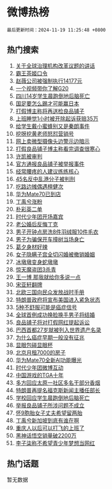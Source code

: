 # 微博热榜

`最后更新时间：2024-11-19 11:25:48 +0800`

## 热门搜索

1. [关于全球治理机构改革议题的讲话](https://m.weibo.cn/search?containerid=100103type%3D1%26t%3D10%26q%3D%23%E5%85%B3%E4%BA%8E%E5%85%A8%E7%90%83%E6%B2%BB%E7%90%86%E6%9C%BA%E6%9E%84%E6%94%B9%E9%9D%A9%E8%AE%AE%E9%A2%98%E7%9A%84%E8%AE%B2%E8%AF%9D%23&stream_entry_id=51&isnewpage=1&extparam=seat%3D1%26cate%3D10103%26q%3D%2523%25E5%2585%25B3%25E4%25BA%258E%25E5%2585%25A8%25E7%2590%2583%25E6%25B2%25BB%25E7%2590%2586%25E6%259C%25BA%25E6%259E%2584%25E6%2594%25B9%25E9%259D%25A9%25E8%25AE%25AE%25E9%25A2%2598%25E7%259A%2584%25E8%25AE%25B2%25E8%25AF%259D%2523%26dgr%3D0%26filter_type%3Drealtimehot%26pos%3D0%26c_type%3D51%26stream_entry_id%3D51%26display_time%3D1731986747%26pre_seqid%3D173198674769302167204115)
1. [霸王茶姬口令](https://m.weibo.cn/search?containerid=100103type%3D1%26t%3D10%26q%3D%E9%9C%B8%E7%8E%8B%E8%8C%B6%E5%A7%AC%E5%8F%A3%E4%BB%A4&stream_entry_id=31&isnewpage=1&extparam=seat%3D1%26cate%3D5001%26pos%3D0%26realpos%3D1%26lcate%3D5001%26q%3D%25E9%259C%25B8%25E7%258E%258B%25E8%258C%25B6%25E5%25A7%25AC%25E5%258F%25A3%25E4%25BB%25A4%26dgr%3D0%26filter_type%3Drealtimehot%26band_rank%3D1%26c_type%3D31%26stream_entry_id%3D31%26flag%3D1%26display_time%3D1731986747%26pre_seqid%3D173198674769302167204115)
1. [赵薇公司被强制执行14177元](https://m.weibo.cn/search?containerid=100103type%3D1%26t%3D10%26q%3D%23%E8%B5%B5%E8%96%87%E5%85%AC%E5%8F%B8%E8%A2%AB%E5%BC%BA%E5%88%B6%E6%89%A7%E8%A1%8C14177%E5%85%83%23&stream_entry_id=31&isnewpage=1&extparam=seat%3D1%26cate%3D5001%26pos%3D1%26realpos%3D2%26lcate%3D5001%26q%3D%2523%25E8%25B5%25B5%25E8%2596%2587%25E5%2585%25AC%25E5%258F%25B8%25E8%25A2%25AB%25E5%25BC%25BA%25E5%2588%25B6%25E6%2589%25A7%25E8%25A1%258C14177%25E5%2585%2583%2523%26dgr%3D0%26filter_type%3Drealtimehot%26band_rank%3D2%26c_type%3D31%26stream_entry_id%3D31%26flag%3D2%26display_time%3D1731986747%26pre_seqid%3D173198674769302167204115)
1. [一个视频带你了解G20](https://m.weibo.cn/search?containerid=100103type%3D1%26t%3D10%26q%3D%23%E4%B8%80%E4%B8%AA%E8%A7%86%E9%A2%91%E5%B8%A6%E4%BD%A0%E4%BA%86%E8%A7%A3G20%23&stream_entry_id=31&isnewpage=1&extparam=seat%3D1%26cate%3D5001%26pos%3D2%26realpos%3D3%26lcate%3D5001%26q%3D%2523%25E4%25B8%2580%25E4%25B8%25AA%25E8%25A7%2586%25E9%25A2%2591%25E5%25B8%25A6%25E4%25BD%25A0%25E4%25BA%2586%25E8%25A7%25A3G20%2523%26dgr%3D0%26filter_type%3Drealtimehot%26band_rank%3D3%26c_type%3D31%26stream_entry_id%3D31%26flag%3D0%26display_time%3D1731986747%26pre_seqid%3D173198674769302167204115)
1. [四川14岁学生晨跑倒地后脑死亡](https://m.weibo.cn/search?containerid=100103type%3D1%26t%3D10%26q%3D%23%E5%9B%9B%E5%B7%9D14%E5%B2%81%E5%AD%A6%E7%94%9F%E6%99%A8%E8%B7%91%E5%80%92%E5%9C%B0%E5%90%8E%E8%84%91%E6%AD%BB%E4%BA%A1%23&stream_entry_id=31&isnewpage=1&extparam=seat%3D1%26cate%3D5001%26pos%3D3%26realpos%3D4%26lcate%3D5001%26q%3D%2523%25E5%259B%259B%25E5%25B7%259D14%25E5%25B2%2581%25E5%25AD%25A6%25E7%2594%259F%25E6%2599%25A8%25E8%25B7%2591%25E5%2580%2592%25E5%259C%25B0%25E5%2590%258E%25E8%2584%2591%25E6%25AD%25BB%25E4%25BA%25A1%2523%26dgr%3D0%26filter_type%3Drealtimehot%26band_rank%3D4%26c_type%3D31%26stream_entry_id%3D31%26flag%3D1%26display_time%3D1731986747%26pre_seqid%3D173198674769302167204115)
1. [国足要怎么踢才可能赢日本](https://m.weibo.cn/search?containerid=100103type%3D1%26t%3D10%26q%3D%23%E5%9B%BD%E8%B6%B3%E8%A6%81%E6%80%8E%E4%B9%88%E8%B8%A2%E6%89%8D%E5%8F%AF%E8%83%BD%E8%B5%A2%E6%97%A5%E6%9C%AC%23&stream_entry_id=31&isnewpage=1&extparam=seat%3D1%26cate%3D5001%26pos%3D4%26realpos%3D5%26lcate%3D5001%26q%3D%2523%25E5%259B%25BD%25E8%25B6%25B3%25E8%25A6%2581%25E6%2580%258E%25E4%25B9%2588%25E8%25B8%25A2%25E6%2589%258D%25E5%258F%25AF%25E8%2583%25BD%25E8%25B5%25A2%25E6%2597%25A5%25E6%259C%25AC%2523%26dgr%3D0%26filter_type%3Drealtimehot%26band_rank%3D5%26c_type%3D31%26stream_entry_id%3D31%26flag%3D1%26display_time%3D1731986747%26pre_seqid%3D173198674769302167204115)
1. [打假博主称将再送检良品铺子](https://m.weibo.cn/search?containerid=100103type%3D1%26t%3D10%26q%3D%23%E6%89%93%E5%81%87%E5%8D%9A%E4%B8%BB%E7%A7%B0%E5%B0%86%E5%86%8D%E9%80%81%E6%A3%80%E8%89%AF%E5%93%81%E9%93%BA%E5%AD%90%23&stream_entry_id=31&isnewpage=1&extparam=seat%3D1%26cate%3D5001%26pos%3D5%26realpos%3D6%26lcate%3D5001%26q%3D%2523%25E6%2589%2593%25E5%2581%2587%25E5%258D%259A%25E4%25B8%25BB%25E7%25A7%25B0%25E5%25B0%2586%25E5%2586%258D%25E9%2580%2581%25E6%25A3%2580%25E8%2589%25AF%25E5%2593%2581%25E9%2593%25BA%25E5%25AD%2590%2523%26dgr%3D0%26filter_type%3Drealtimehot%26band_rank%3D6%26c_type%3D31%26stream_entry_id%3D31%26flag%3D0%26display_time%3D1731986747%26pre_seqid%3D173198674769302167204115)
1. [上班睡觉1小时被开除起诉获赔35万](https://m.weibo.cn/search?containerid=100103type%3D1%26t%3D10%26q%3D%23%E4%B8%8A%E7%8F%AD%E7%9D%A1%E8%A7%891%E5%B0%8F%E6%97%B6%E8%A2%AB%E5%BC%80%E9%99%A4%E8%B5%B7%E8%AF%89%E8%8E%B7%E8%B5%9435%E4%B8%87%23&stream_entry_id=31&isnewpage=1&extparam=seat%3D1%26cate%3D5001%26pos%3D6%26realpos%3D7%26lcate%3D5001%26q%3D%2523%25E4%25B8%258A%25E7%258F%25AD%25E7%259D%25A1%25E8%25A7%25891%25E5%25B0%258F%25E6%2597%25B6%25E8%25A2%25AB%25E5%25BC%2580%25E9%2599%25A4%25E8%25B5%25B7%25E8%25AF%2589%25E8%258E%25B7%25E8%25B5%259435%25E4%25B8%2587%2523%26dgr%3D0%26filter_type%3Drealtimehot%26band_rank%3D7%26c_type%3D31%26stream_entry_id%3D31%26flag%3D0%26display_time%3D1731986747%26pre_seqid%3D173198674769302167204115)
1. [给学生戴小蜜蜂别又是秦朗事件](https://m.weibo.cn/search?containerid=100103type%3D1%26t%3D10%26q%3D%23%E7%BB%99%E5%AD%A6%E7%94%9F%E6%88%B4%E5%B0%8F%E8%9C%9C%E8%9C%82%E5%88%AB%E5%8F%88%E6%98%AF%E7%A7%A6%E6%9C%97%E4%BA%8B%E4%BB%B6%23&stream_entry_id=31&isnewpage=1&extparam=seat%3D1%26cate%3D5001%26pos%3D7%26realpos%3D8%26lcate%3D5001%26q%3D%2523%25E7%25BB%2599%25E5%25AD%25A6%25E7%2594%259F%25E6%2588%25B4%25E5%25B0%258F%25E8%259C%259C%25E8%259C%2582%25E5%2588%25AB%25E5%258F%2588%25E6%2598%25AF%25E7%25A7%25A6%25E6%259C%2597%25E4%25BA%258B%25E4%25BB%25B6%2523%26dgr%3D0%26filter_type%3Drealtimehot%26band_rank%3D8%26c_type%3D31%26stream_entry_id%3D31%26flag%3D1%26display_time%3D1731986747%26pre_seqid%3D173198674769302167204115)
1. [挖呀挖黄老师怒怼营销号](https://m.weibo.cn/search?containerid=100103type%3D1%26t%3D10%26q%3D%23%E6%8C%96%E5%91%80%E6%8C%96%E9%BB%84%E8%80%81%E5%B8%88%E6%80%92%E6%80%BC%E8%90%A5%E9%94%80%E5%8F%B7%23&stream_entry_id=31&isnewpage=1&extparam=seat%3D1%26cate%3D5001%26pos%3D8%26realpos%3D9%26lcate%3D5001%26q%3D%2523%25E6%258C%2596%25E5%2591%2580%25E6%258C%2596%25E9%25BB%2584%25E8%2580%2581%25E5%25B8%2588%25E6%2580%2592%25E6%2580%25BC%25E8%2590%25A5%25E9%2594%2580%25E5%258F%25B7%2523%26dgr%3D0%26filter_type%3Drealtimehot%26band_rank%3D9%26c_type%3D31%26stream_entry_id%3D31%26flag%3D2%26display_time%3D1731986747%26pre_seqid%3D173198674769302167204115)
1. [网上卖微型摄像头边警示边暗示](https://m.weibo.cn/search?containerid=100103type%3D1%26t%3D10%26q%3D%23%E7%BD%91%E4%B8%8A%E5%8D%96%E5%BE%AE%E5%9E%8B%E6%91%84%E5%83%8F%E5%A4%B4%E8%BE%B9%E8%AD%A6%E7%A4%BA%E8%BE%B9%E6%9A%97%E7%A4%BA%23&stream_entry_id=31&isnewpage=1&extparam=seat%3D1%26cate%3D5001%26pos%3D9%26realpos%3D10%26lcate%3D5001%26q%3D%2523%25E7%25BD%2591%25E4%25B8%258A%25E5%258D%2596%25E5%25BE%25AE%25E5%259E%258B%25E6%2591%2584%25E5%2583%258F%25E5%25A4%25B4%25E8%25BE%25B9%25E8%25AD%25A6%25E7%25A4%25BA%25E8%25BE%25B9%25E6%259A%2597%25E7%25A4%25BA%2523%26dgr%3D0%26filter_type%3Drealtimehot%26band_rank%3D10%26c_type%3D31%26stream_entry_id%3D31%26flag%3D1%26display_time%3D1731986747%26pre_seqid%3D173198674769302167204115)
1. [打假良品铺子博主称看完调查很寒心](https://m.weibo.cn/search?containerid=100103type%3D1%26t%3D10%26q%3D%23%E6%89%93%E5%81%87%E8%89%AF%E5%93%81%E9%93%BA%E5%AD%90%E5%8D%9A%E4%B8%BB%E7%A7%B0%E7%9C%8B%E5%AE%8C%E8%B0%83%E6%9F%A5%E5%BE%88%E5%AF%92%E5%BF%83%23&stream_entry_id=31&isnewpage=1&extparam=seat%3D1%26cate%3D5001%26pos%3D10%26realpos%3D11%26lcate%3D5001%26q%3D%2523%25E6%2589%2593%25E5%2581%2587%25E8%2589%25AF%25E5%2593%2581%25E9%2593%25BA%25E5%25AD%2590%25E5%258D%259A%25E4%25B8%25BB%25E7%25A7%25B0%25E7%259C%258B%25E5%25AE%258C%25E8%25B0%2583%25E6%259F%25A5%25E5%25BE%2588%25E5%25AF%2592%25E5%25BF%2583%2523%26dgr%3D0%26filter_type%3Drealtimehot%26band_rank%3D11%26c_type%3D31%26stream_entry_id%3D31%26flag%3D1%26display_time%3D1731986747%26pre_seqid%3D173198674769302167204115)
1. [许凯被审判](https://m.weibo.cn/search?containerid=100103type%3D1%26t%3D10%26q%3D%23%E8%AE%B8%E5%87%AF%E8%A2%AB%E5%AE%A1%E5%88%A4%23&stream_entry_id=31&isnewpage=1&extparam=seat%3D1%26cate%3D5001%26pos%3D11%26realpos%3D12%26lcate%3D5001%26q%3D%2523%25E8%25AE%25B8%25E5%2587%25AF%25E8%25A2%25AB%25E5%25AE%25A1%25E5%2588%25A4%2523%26dgr%3D0%26filter_type%3Drealtimehot%26band_rank%3D12%26c_type%3D31%26stream_entry_id%3D31%26flag%3D1%26display_time%3D1731986747%26pre_seqid%3D173198674769302167204115)
1. [官方通报良品铺子被举报事件](https://m.weibo.cn/search?containerid=100103type%3D1%26t%3D10%26q%3D%23%E5%AE%98%E6%96%B9%E9%80%9A%E6%8A%A5%E8%89%AF%E5%93%81%E9%93%BA%E5%AD%90%E8%A2%AB%E4%B8%BE%E6%8A%A5%E4%BA%8B%E4%BB%B6%23&stream_entry_id=31&isnewpage=1&extparam=seat%3D1%26cate%3D5001%26pos%3D12%26realpos%3D13%26lcate%3D5001%26q%3D%2523%25E5%25AE%2598%25E6%2596%25B9%25E9%2580%259A%25E6%258A%25A5%25E8%2589%25AF%25E5%2593%2581%25E9%2593%25BA%25E5%25AD%2590%25E8%25A2%25AB%25E4%25B8%25BE%25E6%258A%25A5%25E4%25BA%258B%25E4%25BB%25B6%2523%26dgr%3D0%26filter_type%3Drealtimehot%26band_rank%3D13%26c_type%3D31%26stream_entry_id%3D31%26flag%3D0%26display_time%3D1731986747%26pre_seqid%3D173198674769302167204115)
1. [经常腰疼的人建议练练核心](https://m.weibo.cn/search?containerid=100103type%3D1%26t%3D10%26q%3D%23%E7%BB%8F%E5%B8%B8%E8%85%B0%E7%96%BC%E7%9A%84%E4%BA%BA%E5%BB%BA%E8%AE%AE%E7%BB%83%E7%BB%83%E6%A0%B8%E5%BF%83%23&stream_entry_id=31&isnewpage=1&extparam=seat%3D1%26cate%3D5001%26pos%3D13%26realpos%3D14%26lcate%3D5001%26q%3D%2523%25E7%25BB%258F%25E5%25B8%25B8%25E8%2585%25B0%25E7%2596%25BC%25E7%259A%2584%25E4%25BA%25BA%25E5%25BB%25BA%25E8%25AE%25AE%25E7%25BB%2583%25E7%25BB%2583%25E6%25A0%25B8%25E5%25BF%2583%2523%26dgr%3D0%26filter_type%3Drealtimehot%26band_rank%3D14%26c_type%3D31%26stream_entry_id%3D31%26flag%3D0%26display_time%3D1731986747%26pre_seqid%3D173198674769302167204115)
1. [45名反中乱港分子被判刑](https://m.weibo.cn/search?containerid=100103type%3D1%26t%3D10%26q%3D%2345%E5%90%8D%E5%8F%8D%E4%B8%AD%E4%B9%B1%E6%B8%AF%E5%88%86%E5%AD%90%E8%A2%AB%E5%88%A4%E5%88%91%23&stream_entry_id=31&isnewpage=1&extparam=seat%3D1%26cate%3D5001%26pos%3D14%26realpos%3D15%26lcate%3D5001%26q%3D%252345%25E5%2590%258D%25E5%258F%258D%25E4%25B8%25AD%25E4%25B9%25B1%25E6%25B8%25AF%25E5%2588%2586%25E5%25AD%2590%25E8%25A2%25AB%25E5%2588%25A4%25E5%2588%2591%2523%26dgr%3D0%26filter_type%3Drealtimehot%26band_rank%3D15%26c_type%3D31%26stream_entry_id%3D31%26flag%3D1%26display_time%3D1731986747%26pre_seqid%3D173198674769302167204115)
1. [吃路边摊偶遇檀健次](https://m.weibo.cn/search?containerid=100103type%3D1%26t%3D10%26q%3D%23%E5%90%83%E8%B7%AF%E8%BE%B9%E6%91%8A%E5%81%B6%E9%81%87%E6%AA%80%E5%81%A5%E6%AC%A1%23&stream_entry_id=31&isnewpage=1&extparam=seat%3D1%26cate%3D5001%26pos%3D15%26realpos%3D16%26lcate%3D5001%26q%3D%2523%25E5%2590%2583%25E8%25B7%25AF%25E8%25BE%25B9%25E6%2591%258A%25E5%2581%25B6%25E9%2581%2587%25E6%25AA%2580%25E5%2581%25A5%25E6%25AC%25A1%2523%26dgr%3D0%26filter_type%3Drealtimehot%26band_rank%3D16%26c_type%3D31%26stream_entry_id%3D31%26flag%3D0%26display_time%3D1731986747%26pre_seqid%3D173198674769302167204115)
1. [华为Mate70已到店](https://m.weibo.cn/search?containerid=100103type%3D1%26t%3D10%26q%3D%23%E5%8D%8E%E4%B8%BAMate70%E5%B7%B2%E5%88%B0%E5%BA%97%23&stream_entry_id=31&isnewpage=1&extparam=seat%3D1%26cate%3D5001%26pos%3D16%26realpos%3D17%26lcate%3D5001%26q%3D%2523%25E5%258D%258E%25E4%25B8%25BAMate70%25E5%25B7%25B2%25E5%2588%25B0%25E5%25BA%2597%2523%26dgr%3D0%26filter_type%3Drealtimehot%26band_rank%3D17%26c_type%3D31%26stream_entry_id%3D31%26flag%3D0%26display_time%3D1731986747%26pre_seqid%3D173198674769302167204115)
1. [丁禹兮涨粉](https://m.weibo.cn/search?containerid=100103type%3D1%26t%3D10%26q%3D%23%E4%B8%81%E7%A6%B9%E5%85%AE%E6%B6%A8%E7%B2%89%23&stream_entry_id=31&isnewpage=1&extparam=seat%3D1%26cate%3D5001%26pos%3D17%26realpos%3D18%26lcate%3D5001%26q%3D%2523%25E4%25B8%2581%25E7%25A6%25B9%25E5%2585%25AE%25E6%25B6%25A8%25E7%25B2%2589%2523%26dgr%3D0%26filter_type%3Drealtimehot%26band_rank%3D18%26c_type%3D31%26stream_entry_id%3D31%26flag%3D0%26display_time%3D1731986747%26pre_seqid%3D173198674769302167204115)
1. [朴彩英二单](https://m.weibo.cn/search?containerid=100103type%3D1%26t%3D10%26q%3D%E6%9C%B4%E5%BD%A9%E8%8B%B1%E4%BA%8C%E5%8D%95&stream_entry_id=31&isnewpage=1&extparam=seat%3D1%26cate%3D5001%26pos%3D18%26realpos%3D19%26lcate%3D5001%26q%3D%25E6%259C%25B4%25E5%25BD%25A9%25E8%258B%25B1%25E4%25BA%258C%25E5%258D%2595%26dgr%3D0%26filter_type%3Drealtimehot%26band_rank%3D19%26c_type%3D31%26stream_entry_id%3D31%26flag%3D1%26display_time%3D1731986747%26pre_seqid%3D173198674769302167204115)
1. [时代少年团开场嘉宾](https://m.weibo.cn/search?containerid=100103type%3D1%26t%3D10%26q%3D%23%E6%97%B6%E4%BB%A3%E5%B0%91%E5%B9%B4%E5%9B%A2%E5%BC%80%E5%9C%BA%E5%98%89%E5%AE%BE%23&stream_entry_id=31&isnewpage=1&extparam=seat%3D1%26cate%3D5001%26pos%3D19%26realpos%3D20%26lcate%3D5001%26q%3D%2523%25E6%2597%25B6%25E4%25BB%25A3%25E5%25B0%2591%25E5%25B9%25B4%25E5%259B%25A2%25E5%25BC%2580%25E5%259C%25BA%25E5%2598%2589%25E5%25AE%25BE%2523%26dgr%3D0%26filter_type%3Drealtimehot%26band_rank%3D20%26c_type%3D31%26stream_entry_id%3D31%26flag%3D1%26display_time%3D1731986747%26pre_seqid%3D173198674769302167204115)
1. [老公婚后反悔丁克](https://m.weibo.cn/search?containerid=100103type%3D1%26t%3D10%26q%3D%23%E8%80%81%E5%85%AC%E5%A9%9A%E5%90%8E%E5%8F%8D%E6%82%94%E4%B8%81%E5%85%8B%23&stream_entry_id=31&isnewpage=1&extparam=seat%3D1%26cate%3D5001%26pos%3D20%26realpos%3D21%26lcate%3D5001%26q%3D%2523%25E8%2580%2581%25E5%2585%25AC%25E5%25A9%259A%25E5%2590%258E%25E5%258F%258D%25E6%2582%2594%25E4%25B8%2581%25E5%2585%258B%2523%26dgr%3D0%26filter_type%3Drealtimehot%26band_rank%3D21%26c_type%3D31%26stream_entry_id%3D31%26flag%3D1%26display_time%3D1731986747%26pre_seqid%3D173198674769302167204115)
1. [男子开钟点房洗8件羽绒服10件毛衣](https://m.weibo.cn/search?containerid=100103type%3D1%26t%3D10%26q%3D%23%E7%94%B7%E5%AD%90%E5%BC%80%E9%92%9F%E7%82%B9%E6%88%BF%E6%B4%978%E4%BB%B6%E7%BE%BD%E7%BB%92%E6%9C%8D10%E4%BB%B6%E6%AF%9B%E8%A1%A3%23&stream_entry_id=31&isnewpage=1&extparam=seat%3D1%26cate%3D5001%26pos%3D21%26realpos%3D22%26lcate%3D5001%26q%3D%2523%25E7%2594%25B7%25E5%25AD%2590%25E5%25BC%2580%25E9%2592%259F%25E7%2582%25B9%25E6%2588%25BF%25E6%25B4%25978%25E4%25BB%25B6%25E7%25BE%25BD%25E7%25BB%2592%25E6%259C%258D10%25E4%25BB%25B6%25E6%25AF%259B%25E8%25A1%25A3%2523%26dgr%3D0%26filter_type%3Drealtimehot%26band_rank%3D22%26c_type%3D31%26stream_entry_id%3D31%26flag%3D2%26display_time%3D1731986747%26pre_seqid%3D173198674769302167204115)
1. [男子为骗保开车撞树当场身亡](https://m.weibo.cn/search?containerid=100103type%3D1%26t%3D10%26q%3D%23%E7%94%B7%E5%AD%90%E4%B8%BA%E9%AA%97%E4%BF%9D%E5%BC%80%E8%BD%A6%E6%92%9E%E6%A0%91%E5%BD%93%E5%9C%BA%E8%BA%AB%E4%BA%A1%23&stream_entry_id=31&isnewpage=1&extparam=seat%3D1%26cate%3D5001%26pos%3D22%26realpos%3D23%26lcate%3D5001%26q%3D%2523%25E7%2594%25B7%25E5%25AD%2590%25E4%25B8%25BA%25E9%25AA%2597%25E4%25BF%259D%25E5%25BC%2580%25E8%25BD%25A6%25E6%2592%259E%25E6%25A0%2591%25E5%25BD%2593%25E5%259C%25BA%25E8%25BA%25AB%25E4%25BA%25A1%2523%26dgr%3D0%26filter_type%3Drealtimehot%26band_rank%3D23%26c_type%3D31%26stream_entry_id%3D31%26flag%3D0%26display_time%3D1731986747%26pre_seqid%3D173198674769302167204115)
1. [葛夕身材好辣](https://m.weibo.cn/search?containerid=100103type%3D1%26t%3D10%26q%3D%23%E8%91%9B%E5%A4%95%E8%BA%AB%E6%9D%90%E5%A5%BD%E8%BE%A3%23&stream_entry_id=31&isnewpage=1&extparam=seat%3D1%26cate%3D5001%26pos%3D23%26realpos%3D24%26lcate%3D5001%26q%3D%2523%25E8%2591%259B%25E5%25A4%2595%25E8%25BA%25AB%25E6%259D%2590%25E5%25A5%25BD%25E8%25BE%25A3%2523%26dgr%3D0%26filter_type%3Drealtimehot%26band_rank%3D24%26c_type%3D31%26stream_entry_id%3D31%26flag%3D0%26display_time%3D1731986747%26pre_seqid%3D173198674769302167204115)
1. [女子隐瞒子宫全切闪婚被撤销婚姻](https://m.weibo.cn/search?containerid=100103type%3D1%26t%3D10%26q%3D%23%E5%A5%B3%E5%AD%90%E9%9A%90%E7%9E%92%E5%AD%90%E5%AE%AB%E5%85%A8%E5%88%87%E9%97%AA%E5%A9%9A%E8%A2%AB%E6%92%A4%E9%94%80%E5%A9%9A%E5%A7%BB%23&stream_entry_id=31&isnewpage=1&extparam=seat%3D1%26cate%3D5001%26pos%3D24%26realpos%3D25%26lcate%3D5001%26q%3D%2523%25E5%25A5%25B3%25E5%25AD%2590%25E9%259A%2590%25E7%259E%2592%25E5%25AD%2590%25E5%25AE%25AB%25E5%2585%25A8%25E5%2588%2587%25E9%2597%25AA%25E5%25A9%259A%25E8%25A2%25AB%25E6%2592%25A4%25E9%2594%2580%25E5%25A9%259A%25E5%25A7%25BB%2523%26dgr%3D0%26filter_type%3Drealtimehot%26band_rank%3D25%26c_type%3D31%26stream_entry_id%3D31%26flag%3D1%26display_time%3D1731986747%26pre_seqid%3D173198674769302167204115)
1. [冰墩墩变身蛇墩墩](https://m.weibo.cn/search?containerid=100103type%3D1%26t%3D10%26q%3D%23%E5%86%B0%E5%A2%A9%E5%A2%A9%E5%8F%98%E8%BA%AB%E8%9B%87%E5%A2%A9%E5%A2%A9%23&stream_entry_id=31&isnewpage=1&extparam=seat%3D1%26cate%3D5001%26pos%3D25%26realpos%3D26%26lcate%3D5001%26q%3D%2523%25E5%2586%25B0%25E5%25A2%25A9%25E5%25A2%25A9%25E5%258F%2598%25E8%25BA%25AB%25E8%259B%2587%25E5%25A2%25A9%25E5%25A2%25A9%2523%26dgr%3D0%26filter_type%3Drealtimehot%26band_rank%3D26%26c_type%3D31%26stream_entry_id%3D31%26flag%3D1%26display_time%3D1731986747%26pre_seqid%3D173198674769302167204115)
1. [惊天魔盗团3杀青](https://m.weibo.cn/search?containerid=100103type%3D1%26t%3D10%26q%3D%23%E6%83%8A%E5%A4%A9%E9%AD%94%E7%9B%97%E5%9B%A23%E6%9D%80%E9%9D%92%23&stream_entry_id=31&isnewpage=1&extparam=seat%3D1%26cate%3D5001%26pos%3D26%26realpos%3D27%26lcate%3D5001%26q%3D%2523%25E6%2583%258A%25E5%25A4%25A9%25E9%25AD%2594%25E7%259B%2597%25E5%259B%25A23%25E6%259D%2580%25E9%259D%2592%2523%26dgr%3D0%26filter_type%3Drealtimehot%26band_rank%3D27%26c_type%3D31%26stream_entry_id%3D31%26flag%3D1%26display_time%3D1731986747%26pre_seqid%3D173198674769302167204115)
1. [王一博 那我就给你多说一点](https://m.weibo.cn/search?containerid=100103type%3D1%26t%3D10%26q%3D%E7%8E%8B%E4%B8%80%E5%8D%9A+%E9%82%A3%E6%88%91%E5%B0%B1%E7%BB%99%E4%BD%A0%E5%A4%9A%E8%AF%B4%E4%B8%80%E7%82%B9&stream_entry_id=31&isnewpage=1&extparam=seat%3D1%26cate%3D5001%26pos%3D27%26realpos%3D28%26lcate%3D5001%26q%3D%25E7%258E%258B%25E4%25B8%2580%25E5%258D%259A%2520%25E9%2582%25A3%25E6%2588%2591%25E5%25B0%25B1%25E7%25BB%2599%25E4%25BD%25A0%25E5%25A4%259A%25E8%25AF%25B4%25E4%25B8%2580%25E7%2582%25B9%26dgr%3D0%26filter_type%3Drealtimehot%26band_rank%3D28%26c_type%3D31%26stream_entry_id%3D31%26flag%3D0%26display_time%3D1731986747%26pre_seqid%3D173198674769302167204115)
1. [宋亚轩翻牌](https://m.weibo.cn/search?containerid=100103type%3D1%26t%3D10%26q%3D%E5%AE%8B%E4%BA%9A%E8%BD%A9%E7%BF%BB%E7%89%8C&stream_entry_id=31&isnewpage=1&extparam=seat%3D1%26cate%3D5001%26pos%3D28%26realpos%3D29%26lcate%3D5001%26q%3D%25E5%25AE%258B%25E4%25BA%259A%25E8%25BD%25A9%25E7%25BF%25BB%25E7%2589%258C%26dgr%3D0%26filter_type%3Drealtimehot%26band_rank%3D29%26c_type%3D31%26stream_entry_id%3D31%26flag%3D1%26display_time%3D1731986747%26pre_seqid%3D173198674769302167204115)
1. [北欧三国向民众发放战时手册](https://m.weibo.cn/search?containerid=100103type%3D1%26t%3D10%26q%3D%23%E5%8C%97%E6%AC%A7%E4%B8%89%E5%9B%BD%E5%90%91%E6%B0%91%E4%BC%97%E5%8F%91%E6%94%BE%E6%88%98%E6%97%B6%E6%89%8B%E5%86%8C%23&stream_entry_id=31&isnewpage=1&extparam=seat%3D1%26cate%3D5001%26pos%3D29%26realpos%3D30%26lcate%3D5001%26q%3D%2523%25E5%258C%2597%25E6%25AC%25A7%25E4%25B8%2589%25E5%259B%25BD%25E5%2590%2591%25E6%25B0%2591%25E4%25BC%2597%25E5%258F%2591%25E6%2594%25BE%25E6%2588%2598%25E6%2597%25B6%25E6%2589%258B%25E5%2586%258C%2523%26dgr%3D0%26filter_type%3Drealtimehot%26band_rank%3D30%26c_type%3D31%26stream_entry_id%3D31%26flag%3D1%26display_time%3D1731986747%26pre_seqid%3D173198674769302167204115)
1. [特朗普政府将宣布美国进入紧急状态](https://m.weibo.cn/search?containerid=100103type%3D1%26t%3D10%26q%3D%23%E7%89%B9%E6%9C%97%E6%99%AE%E6%94%BF%E5%BA%9C%E5%B0%86%E5%AE%A3%E5%B8%83%E7%BE%8E%E5%9B%BD%E8%BF%9B%E5%85%A5%E7%B4%A7%E6%80%A5%E7%8A%B6%E6%80%81%23&stream_entry_id=31&isnewpage=1&extparam=seat%3D1%26cate%3D5001%26pos%3D30%26realpos%3D31%26lcate%3D5001%26q%3D%2523%25E7%2589%25B9%25E6%259C%2597%25E6%2599%25AE%25E6%2594%25BF%25E5%25BA%259C%25E5%25B0%2586%25E5%25AE%25A3%25E5%25B8%2583%25E7%25BE%258E%25E5%259B%25BD%25E8%25BF%259B%25E5%2585%25A5%25E7%25B4%25A7%25E6%2580%25A5%25E7%258A%25B6%25E6%2580%2581%2523%26dgr%3D0%26filter_type%3Drealtimehot%26band_rank%3D31%26c_type%3D31%26stream_entry_id%3D31%26flag%3D1%26display_time%3D1731986747%26pre_seqid%3D173198674769302167204115)
1. [5种不舒服可能是癌症信号](https://m.weibo.cn/search?containerid=100103type%3D1%26t%3D10%26q%3D%235%E7%A7%8D%E4%B8%8D%E8%88%92%E6%9C%8D%E5%8F%AF%E8%83%BD%E6%98%AF%E7%99%8C%E7%97%87%E4%BF%A1%E5%8F%B7%23&stream_entry_id=31&isnewpage=1&extparam=seat%3D1%26cate%3D5001%26pos%3D31%26realpos%3D32%26lcate%3D5001%26q%3D%25235%25E7%25A7%258D%25E4%25B8%258D%25E8%2588%2592%25E6%259C%258D%25E5%258F%25AF%25E8%2583%25BD%25E6%2598%25AF%25E7%2599%258C%25E7%2597%2587%25E4%25BF%25A1%25E5%258F%25B7%2523%26dgr%3D0%26filter_type%3Drealtimehot%26band_rank%3D32%26c_type%3D31%26stream_entry_id%3D31%26flag%3D0%26display_time%3D1731986747%26pre_seqid%3D173198674769302167204115)
1. [全球首例成功换脸换手男子将结婚](https://m.weibo.cn/search?containerid=100103type%3D1%26t%3D10%26q%3D%23%E5%85%A8%E7%90%83%E9%A6%96%E4%BE%8B%E6%88%90%E5%8A%9F%E6%8D%A2%E8%84%B8%E6%8D%A2%E6%89%8B%E7%94%B7%E5%AD%90%E5%B0%86%E7%BB%93%E5%A9%9A%23&stream_entry_id=31&isnewpage=1&extparam=seat%3D1%26cate%3D5001%26pos%3D32%26realpos%3D33%26lcate%3D5001%26q%3D%2523%25E5%2585%25A8%25E7%2590%2583%25E9%25A6%2596%25E4%25BE%258B%25E6%2588%2590%25E5%258A%259F%25E6%258D%25A2%25E8%2584%25B8%25E6%258D%25A2%25E6%2589%258B%25E7%2594%25B7%25E5%25AD%2590%25E5%25B0%2586%25E7%25BB%2593%25E5%25A9%259A%2523%26dgr%3D0%26filter_type%3Drealtimehot%26band_rank%3D33%26c_type%3D31%26stream_entry_id%3D31%26flag%3D0%26display_time%3D1731986747%26pre_seqid%3D173198674769302167204115)
1. [良品铺子将对打假网红提起诉讼](https://m.weibo.cn/search?containerid=100103type%3D1%26t%3D10%26q%3D%23%E8%89%AF%E5%93%81%E9%93%BA%E5%AD%90%E5%B0%86%E5%AF%B9%E6%89%93%E5%81%87%E7%BD%91%E7%BA%A2%E6%8F%90%E8%B5%B7%E8%AF%89%E8%AE%BC%23&stream_entry_id=31&isnewpage=1&extparam=seat%3D1%26cate%3D5001%26pos%3D33%26realpos%3D34%26lcate%3D5001%26q%3D%2523%25E8%2589%25AF%25E5%2593%2581%25E9%2593%25BA%25E5%25AD%2590%25E5%25B0%2586%25E5%25AF%25B9%25E6%2589%2593%25E5%2581%2587%25E7%25BD%2591%25E7%25BA%25A2%25E6%258F%2590%25E8%25B5%25B7%25E8%25AF%2589%25E8%25AE%25BC%2523%26dgr%3D0%26filter_type%3Drealtimehot%26band_rank%3D34%26c_type%3D31%26stream_entry_id%3D31%26flag%3D1%26display_time%3D1731986747%26pre_seqid%3D173198674769302167204115)
1. [巴西首都27岁就被列入世界遗产名录](https://m.weibo.cn/search?containerid=100103type%3D1%26t%3D10%26q%3D%23%E5%B7%B4%E8%A5%BF%E9%A6%96%E9%83%BD27%E5%B2%81%E5%B0%B1%E8%A2%AB%E5%88%97%E5%85%A5%E4%B8%96%E7%95%8C%E9%81%97%E4%BA%A7%E5%90%8D%E5%BD%95%23&stream_entry_id=31&isnewpage=1&extparam=seat%3D1%26cate%3D5001%26pos%3D34%26realpos%3D35%26lcate%3D5001%26q%3D%2523%25E5%25B7%25B4%25E8%25A5%25BF%25E9%25A6%2596%25E9%2583%25BD27%25E5%25B2%2581%25E5%25B0%25B1%25E8%25A2%25AB%25E5%2588%2597%25E5%2585%25A5%25E4%25B8%2596%25E7%2595%258C%25E9%2581%2597%25E4%25BA%25A7%25E5%2590%258D%25E5%25BD%2595%2523%26dgr%3D0%26filter_type%3Drealtimehot%26band_rank%3D35%26c_type%3D31%26stream_entry_id%3D31%26flag%3D0%26display_time%3D1731986747%26pre_seqid%3D173198674769302167204115)
1. [为什么癌症早期一般没有征兆](https://m.weibo.cn/search?containerid=100103type%3D1%26t%3D10%26q%3D%23%E4%B8%BA%E4%BB%80%E4%B9%88%E7%99%8C%E7%97%87%E6%97%A9%E6%9C%9F%E4%B8%80%E8%88%AC%E6%B2%A1%E6%9C%89%E5%BE%81%E5%85%86%23&stream_entry_id=31&isnewpage=1&extparam=seat%3D1%26cate%3D5001%26pos%3D35%26realpos%3D36%26lcate%3D5001%26q%3D%2523%25E4%25B8%25BA%25E4%25BB%2580%25E4%25B9%2588%25E7%2599%258C%25E7%2597%2587%25E6%2597%25A9%25E6%259C%259F%25E4%25B8%2580%25E8%2588%25AC%25E6%25B2%25A1%25E6%259C%2589%25E5%25BE%2581%25E5%2585%2586%2523%26dgr%3D0%26filter_type%3Drealtimehot%26band_rank%3D36%26c_type%3D31%26stream_entry_id%3D31%26flag%3D0%26display_time%3D1731986747%26pre_seqid%3D173198674769302167204115)
1. [显眼包碰显眼杯](https://m.weibo.cn/search?containerid=100103type%3D1%26t%3D10%26q%3D%23%E6%98%BE%E7%9C%BC%E5%8C%85%E7%A2%B0%E6%98%BE%E7%9C%BC%E6%9D%AF%23&stream_entry_id=31&isnewpage=1&extparam=seat%3D1%26cate%3D5001%26pos%3D36%26realpos%3D37%26lcate%3D5001%26adid%3D264590%26q%3D%2523%25E6%2598%25BE%25E7%259C%25BC%25E5%258C%2585%25E7%25A2%25B0%25E6%2598%25BE%25E7%259C%25BC%25E6%259D%25AF%2523%26dgr%3D0%26filter_type%3Drealtimehot%26band_rank%3D37%26c_type%3D31%26stream_entry_id%3D31%26flag%3D0%26display_time%3D1731986747%26pre_seqid%3D173198674769302167204115)
1. [北京月租7000的房子](https://m.weibo.cn/search?containerid=100103type%3D1%26t%3D10%26q%3D%E5%8C%97%E4%BA%AC%E6%9C%88%E7%A7%9F7000%E7%9A%84%E6%88%BF%E5%AD%90&stream_entry_id=31&isnewpage=1&extparam=seat%3D1%26cate%3D5001%26pos%3D37%26realpos%3D38%26lcate%3D5001%26q%3D%25E5%258C%2597%25E4%25BA%25AC%25E6%259C%2588%25E7%25A7%259F7000%25E7%259A%2584%25E6%2588%25BF%25E5%25AD%2590%26dgr%3D0%26filter_type%3Drealtimehot%26band_rank%3D38%26c_type%3D31%26stream_entry_id%3D31%26flag%3D1%26display_time%3D1731986747%26pre_seqid%3D173198674769302167204115)
1. [华为Mate70全新AI功能曝光](https://m.weibo.cn/search?containerid=100103type%3D1%26t%3D10%26q%3D%23%E5%8D%8E%E4%B8%BAMate70%E5%85%A8%E6%96%B0AI%E5%8A%9F%E8%83%BD%E6%9B%9D%E5%85%89%23&stream_entry_id=31&isnewpage=1&extparam=seat%3D1%26cate%3D5001%26pos%3D38%26realpos%3D39%26lcate%3D5001%26q%3D%2523%25E5%258D%258E%25E4%25B8%25BAMate70%25E5%2585%25A8%25E6%2596%25B0AI%25E5%258A%259F%25E8%2583%25BD%25E6%259B%259D%25E5%2585%2589%2523%26dgr%3D0%26filter_type%3Drealtimehot%26band_rank%3D39%26c_type%3D31%26stream_entry_id%3D31%26flag%3D1%26display_time%3D1731986747%26pre_seqid%3D173198674769302167204115)
1. [时代少年团微博互动](https://m.weibo.cn/search?containerid=100103type%3D1%26t%3D10%26q%3D%E6%97%B6%E4%BB%A3%E5%B0%91%E5%B9%B4%E5%9B%A2%E5%BE%AE%E5%8D%9A%E4%BA%92%E5%8A%A8&stream_entry_id=31&isnewpage=1&extparam=seat%3D1%26cate%3D5001%26pos%3D39%26realpos%3D40%26lcate%3D5001%26q%3D%25E6%2597%25B6%25E4%25BB%25A3%25E5%25B0%2591%25E5%25B9%25B4%25E5%259B%25A2%25E5%25BE%25AE%25E5%258D%259A%25E4%25BA%2592%25E5%258A%25A8%26dgr%3D0%26filter_type%3Drealtimehot%26band_rank%3D40%26c_type%3D31%26stream_entry_id%3D31%26flag%3D1%26display_time%3D1731986747%26pre_seqid%3D173198674769302167204115)
1. [中国游戏的TGA十年](https://m.weibo.cn/search?containerid=100103type%3D1%26t%3D10%26q%3D%23%E4%B8%AD%E5%9B%BD%E6%B8%B8%E6%88%8F%E7%9A%84TGA%E5%8D%81%E5%B9%B4%23&stream_entry_id=31&isnewpage=1&extparam=seat%3D1%26cate%3D5001%26pos%3D40%26realpos%3D41%26lcate%3D5001%26q%3D%2523%25E4%25B8%25AD%25E5%259B%25BD%25E6%25B8%25B8%25E6%2588%258F%25E7%259A%2584TGA%25E5%258D%2581%25E5%25B9%25B4%2523%26dgr%3D0%26filter_type%3Drealtimehot%26band_rank%3D41%26c_type%3D31%26stream_entry_id%3D31%26flag%3D1%26display_time%3D1731986747%26pre_seqid%3D173198674769302167204115)
1. [多方回应太原一社区多名干部分香烟](https://m.weibo.cn/search?containerid=100103type%3D1%26t%3D10%26q%3D%23%E5%A4%9A%E6%96%B9%E5%9B%9E%E5%BA%94%E5%A4%AA%E5%8E%9F%E4%B8%80%E7%A4%BE%E5%8C%BA%E5%A4%9A%E5%90%8D%E5%B9%B2%E9%83%A8%E5%88%86%E9%A6%99%E7%83%9F%23&stream_entry_id=31&isnewpage=1&extparam=seat%3D1%26cate%3D5001%26pos%3D41%26realpos%3D42%26lcate%3D5001%26q%3D%2523%25E5%25A4%259A%25E6%2596%25B9%25E5%259B%259E%25E5%25BA%2594%25E5%25A4%25AA%25E5%258E%259F%25E4%25B8%2580%25E7%25A4%25BE%25E5%258C%25BA%25E5%25A4%259A%25E5%2590%258D%25E5%25B9%25B2%25E9%2583%25A8%25E5%2588%2586%25E9%25A6%2599%25E7%2583%259F%2523%26dgr%3D0%26filter_type%3Drealtimehot%26band_rank%3D42%26c_type%3D31%26stream_entry_id%3D31%26flag%3D0%26display_time%3D1731986747%26pre_seqid%3D173198674769302167204115)
1. [特朗普再提名福克斯新闻主播任部长](https://m.weibo.cn/search?containerid=100103type%3D1%26t%3D10%26q%3D%23%E7%89%B9%E6%9C%97%E6%99%AE%E5%86%8D%E6%8F%90%E5%90%8D%E7%A6%8F%E5%85%8B%E6%96%AF%E6%96%B0%E9%97%BB%E4%B8%BB%E6%92%AD%E4%BB%BB%E9%83%A8%E9%95%BF%23&stream_entry_id=31&isnewpage=1&extparam=seat%3D1%26cate%3D5001%26pos%3D42%26realpos%3D43%26lcate%3D5001%26q%3D%2523%25E7%2589%25B9%25E6%259C%2597%25E6%2599%25AE%25E5%2586%258D%25E6%258F%2590%25E5%2590%258D%25E7%25A6%258F%25E5%2585%258B%25E6%2596%25AF%25E6%2596%25B0%25E9%2597%25BB%25E4%25B8%25BB%25E6%2592%25AD%25E4%25BB%25BB%25E9%2583%25A8%25E9%2595%25BF%2523%26dgr%3D0%26filter_type%3Drealtimehot%26band_rank%3D43%26c_type%3D31%26stream_entry_id%3D31%26flag%3D1%26display_time%3D1731986747%26pre_seqid%3D173198674769302167204115)
1. [学校回应学生晨跑倒地后脑死亡](https://m.weibo.cn/search?containerid=100103type%3D1%26t%3D10%26q%3D%23%E5%AD%A6%E6%A0%A1%E5%9B%9E%E5%BA%94%E5%AD%A6%E7%94%9F%E6%99%A8%E8%B7%91%E5%80%92%E5%9C%B0%E5%90%8E%E8%84%91%E6%AD%BB%E4%BA%A1%23&stream_entry_id=31&isnewpage=1&extparam=seat%3D1%26cate%3D5001%26pos%3D43%26realpos%3D44%26lcate%3D5001%26q%3D%2523%25E5%25AD%25A6%25E6%25A0%25A1%25E5%259B%259E%25E5%25BA%2594%25E5%25AD%25A6%25E7%2594%259F%25E6%2599%25A8%25E8%25B7%2591%25E5%2580%2592%25E5%259C%25B0%25E5%2590%258E%25E8%2584%2591%25E6%25AD%25BB%25E4%25BA%25A1%2523%26dgr%3D0%26filter_type%3Drealtimehot%26band_rank%3D44%26c_type%3D31%26stream_entry_id%3D31%26flag%3D1%26display_time%3D1731986747%26pre_seqid%3D173198674769302167204115)
1. [举报良品铺子所涉问题不成立](https://m.weibo.cn/search?containerid=100103type%3D1%26t%3D10%26q%3D%23%E4%B8%BE%E6%8A%A5%E8%89%AF%E5%93%81%E9%93%BA%E5%AD%90%E6%89%80%E6%B6%89%E9%97%AE%E9%A2%98%E4%B8%8D%E6%88%90%E7%AB%8B%23&stream_entry_id=31&isnewpage=1&extparam=seat%3D1%26cate%3D5001%26pos%3D44%26realpos%3D45%26lcate%3D5001%26q%3D%2523%25E4%25B8%25BE%25E6%258A%25A5%25E8%2589%25AF%25E5%2593%2581%25E9%2593%25BA%25E5%25AD%2590%25E6%2589%2580%25E6%25B6%2589%25E9%2597%25AE%25E9%25A2%2598%25E4%25B8%258D%25E6%2588%2590%25E7%25AB%258B%2523%26dgr%3D0%26filter_type%3Drealtimehot%26band_rank%3D45%26c_type%3D31%26stream_entry_id%3D31%26flag%3D0%26display_time%3D1731986747%26pre_seqid%3D173198674769302167204115)
1. [怀9胞胎女子丈夫希望留两胎](https://m.weibo.cn/search?containerid=100103type%3D1%26t%3D10%26q%3D%23%E6%80%809%E8%83%9E%E8%83%8E%E5%A5%B3%E5%AD%90%E4%B8%88%E5%A4%AB%E5%B8%8C%E6%9C%9B%E7%95%99%E4%B8%A4%E8%83%8E%23&stream_entry_id=31&isnewpage=1&extparam=seat%3D1%26cate%3D5001%26pos%3D45%26realpos%3D46%26lcate%3D5001%26q%3D%2523%25E6%2580%25809%25E8%2583%259E%25E8%2583%258E%25E5%25A5%25B3%25E5%25AD%2590%25E4%25B8%2588%25E5%25A4%25AB%25E5%25B8%258C%25E6%259C%259B%25E7%2595%2599%25E4%25B8%25A4%25E8%2583%258E%2523%26dgr%3D0%26filter_type%3Drealtimehot%26band_rank%3D46%26c_type%3D31%26stream_entry_id%3D31%26flag%3D0%26display_time%3D1731986747%26pre_seqid%3D173198674769302167204115)
1. [丁禹兮新加坡到底有谁在啊](https://m.weibo.cn/search?containerid=100103type%3D1%26t%3D10%26q%3D%23%E4%B8%81%E7%A6%B9%E5%85%AE%E6%96%B0%E5%8A%A0%E5%9D%A1%E5%88%B0%E5%BA%95%E6%9C%89%E8%B0%81%E5%9C%A8%E5%95%8A%23&stream_entry_id=31&isnewpage=1&extparam=seat%3D1%26cate%3D5001%26pos%3D46%26realpos%3D47%26lcate%3D5001%26q%3D%2523%25E4%25B8%2581%25E7%25A6%25B9%25E5%2585%25AE%25E6%2596%25B0%25E5%258A%25A0%25E5%259D%25A1%25E5%2588%25B0%25E5%25BA%2595%25E6%259C%2589%25E8%25B0%2581%25E5%259C%25A8%25E5%2595%258A%2523%26dgr%3D0%26filter_type%3Drealtimehot%26band_rank%3D47%26c_type%3D31%26stream_entry_id%3D31%26flag%3D0%26display_time%3D1731986747%26pre_seqid%3D173198674769302167204115)
1. [重庆人以后可以打飞的上班了](https://m.weibo.cn/search?containerid=100103type%3D1%26t%3D10%26q%3D%23%E9%87%8D%E5%BA%86%E4%BA%BA%E4%BB%A5%E5%90%8E%E5%8F%AF%E4%BB%A5%E6%89%93%E9%A3%9E%E7%9A%84%E4%B8%8A%E7%8F%AD%E4%BA%86%23&stream_entry_id=31&isnewpage=1&extparam=seat%3D1%26cate%3D5001%26pos%3D47%26realpos%3D48%26lcate%3D5001%26q%3D%2523%25E9%2587%258D%25E5%25BA%2586%25E4%25BA%25BA%25E4%25BB%25A5%25E5%2590%258E%25E5%258F%25AF%25E4%25BB%25A5%25E6%2589%2593%25E9%25A3%259E%25E7%259A%2584%25E4%25B8%258A%25E7%258F%25AD%25E4%25BA%2586%2523%26dgr%3D0%26filter_type%3Drealtimehot%26band_rank%3D48%26c_type%3D31%26stream_entry_id%3D31%26flag%3D1%26display_time%3D1731986747%26pre_seqid%3D173198674769302167204115)
1. [黑神话悟空销量破2200万](https://m.weibo.cn/search?containerid=100103type%3D1%26t%3D10%26q%3D%23%E9%BB%91%E7%A5%9E%E8%AF%9D%E6%82%9F%E7%A9%BA%E9%94%80%E9%87%8F%E7%A0%B42200%E4%B8%87%23&stream_entry_id=31&isnewpage=1&extparam=seat%3D1%26cate%3D5001%26pos%3D48%26realpos%3D49%26lcate%3D5001%26q%3D%2523%25E9%25BB%2591%25E7%25A5%259E%25E8%25AF%259D%25E6%2582%259F%25E7%25A9%25BA%25E9%2594%2580%25E9%2587%258F%25E7%25A0%25B42200%25E4%25B8%2587%2523%26dgr%3D0%26filter_type%3Drealtimehot%26band_rank%3D49%26c_type%3D31%26stream_entry_id%3D31%26flag%3D1%26display_time%3D1731986747%26pre_seqid%3D173198674769302167204115)
1. [李子柒称不希望青少年梦想当网红](https://m.weibo.cn/search?containerid=100103type%3D1%26t%3D10%26q%3D%23%E6%9D%8E%E5%AD%90%E6%9F%92%E7%A7%B0%E4%B8%8D%E5%B8%8C%E6%9C%9B%E9%9D%92%E5%B0%91%E5%B9%B4%E6%A2%A6%E6%83%B3%E5%BD%93%E7%BD%91%E7%BA%A2%23&stream_entry_id=31&isnewpage=1&extparam=seat%3D1%26cate%3D5001%26pos%3D49%26realpos%3D50%26lcate%3D5001%26q%3D%2523%25E6%259D%258E%25E5%25AD%2590%25E6%259F%2592%25E7%25A7%25B0%25E4%25B8%258D%25E5%25B8%258C%25E6%259C%259B%25E9%259D%2592%25E5%25B0%2591%25E5%25B9%25B4%25E6%25A2%25A6%25E6%2583%25B3%25E5%25BD%2593%25E7%25BD%2591%25E7%25BA%25A2%2523%26dgr%3D0%26filter_type%3Drealtimehot%26band_rank%3D50%26c_type%3D31%26stream_entry_id%3D31%26flag%3D0%26display_time%3D1731986747%26pre_seqid%3D173198674769302167204115)

## 热门话题

暂无数据
